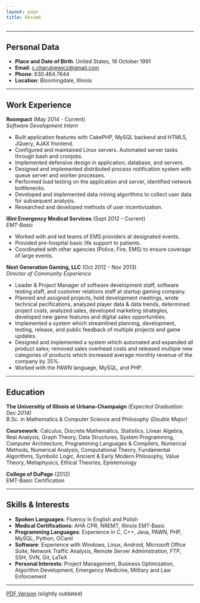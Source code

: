 ```yaml
---
layout: page
title: Résumé
---
```


<hr>

## Personal Data

* **Place and Date of Birth**: United States, 19 October 1991
* **Email**: [c.charukiewicz@gmail.com](mailto:c.charukiewicz@gmail.com)
* **Phone**: 630.464.7644
* **Location**: Bloomingdale, Illinois

<hr>

## Work Experience

**Roompact** (May 2014 - Current)<br>
*Software Development Intern*

* Built application features with CakePHP, MySQL backend and HTML5, JQuery, AJAX frontend.
* Configured and maintained Linux servers.  Automated server tasks through bash and cronjobs.
* Implemented defensive design in application, database, and servers.
* Designed and implemented distributed process notification system with queue server and worker processes.
* Performed load testing on the application and server, identified network bottlenecks.
* Developed and implemented data mining algorithms to collect user data for subsequent analysis.
* Researched and developed methods of user incentivization.

**Illini Emergency Medical Services** (Sept 2012 - Current)<br>
*EMT-Basic*

* Worked with and led teams of EMS providers at designated events.
* Provided pre-hospital basic life support to patients.
* Coordinated with other agencies (Police, Fire, EMS) to ensure coverage of large events.

**Next Generation Gaming, LLC** (Oct 2012 - Nov 2013)<br>
*Director of Community Experience*

* Leader & Project Manager of software development staff, software testing staff, and customer relations staff at startup gaming company.
* Planned and assigned projects, held development meetings, wrote technical pecifications, analyzed player data & data trends, determined project costs, analyzed sales, developed marketing strategies, developed new game features and digital sales opportunities.
* Implemented a system which streamlined planning, development, testing, release, and public feedback of multiple projects and game updates.
* Designed and implemented a system which automated and expanded all product sales; removed sales overhead costs and released multiple new categories of products which increased average monthly revenue of the company by 35%.
* Worked with the PAWN language, MySQL, and PHP.

<hr>

## Education

**The Universitiy of Illinois at Urbana-Champaign** *(Expected Graduation: Dec 2014)*<br>
B.Sc. in Mathematics & Computer Science and Philosophy *(Double Major)*

**Coursework**: Calculus, Discrete Mathematics, Statistics, Linear Algebra, Real Analysis, Graph Theory, Data Structures, System Programming, Computer Architecture, Programming Languages & Compilers, Numerical Methods, Numerical Analysis, Computational Theory, Fundamental Algorithms, Symbolic Logic, Ancient & Early Modern Philosophy, Value Theory, Metaphysics, Ethical Theories, Epistemology

**College of DuPage** (2012)<br>
EMT-Basic Certification

<hr>

## Skills & Interests

* **Spoken Languages**: Fluency in English and Polish
* **Medical Certifications**: AHA CPR, NREMT, Illinois EMT-Basic
* **Programming Languages**: Experience in C, C++, Java, PAWN, PHP, MySQL, Python, OCaml
* **Software**: Experience with Windows, Linux, Android, Microsoft Office Suite, Network Traffic Analysis, Remote Server Administration, FTP, SSH, SVN, Git, LaTeX
* **Personal Interests**: Project Management, Business Optimization, Algorithm Development, Emergency Medicine, Military and Law Enforcement

<hr>

[PDF Version](/files/charukiewicz_resume.pdf) (slightly outdated)